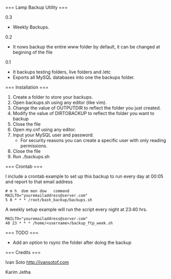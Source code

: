 === Lamp Backup Utility ===

0.3 
- Weekly Backups.

0.2
- It nows backup the entire www folder by default, it can be changed at begining of the file

0.1
- It backups testing folders, live folders and /etc
- Exports all MySQL databases into one the backups folder.


=== Installation ===

1. Create a folder to store your backups.
2. Open backups.sh using any editor (like vim). 
3. Change the value of OUTPUTDIR to reflect the folder you just created.
4. Modify the value of DIRTOBACKUP to reflect the folder you want to backup
5. Close the file
6. Open my.cnf using any editor.
7. Input your MySQL user and password.
   - For security reasons you can create a specific user with only reading permissions.
8. Close the file
9. Run ./backups.sh

=== Crontab ===

I include a crontab example to set up this backup to run every day at 00:05 and report 
to that email address

	# m h  dom mon dow   command
	MAILTO="youremailaddress@server.com"
	5 0 * * * /root/bash_backup/backups.sh


A weekly setup example will run the script every night at 23:40 hrs.

	MAILTO="youremailaddress@server.com"
	40 23 * * * /home/<username>/backup_ftp_week.sh


=== TODO ===

- Add an option to rsync the folder after doing the backup

=== Credits ===

Ivan Soto
http://ivansotof.com

Karim Jetha